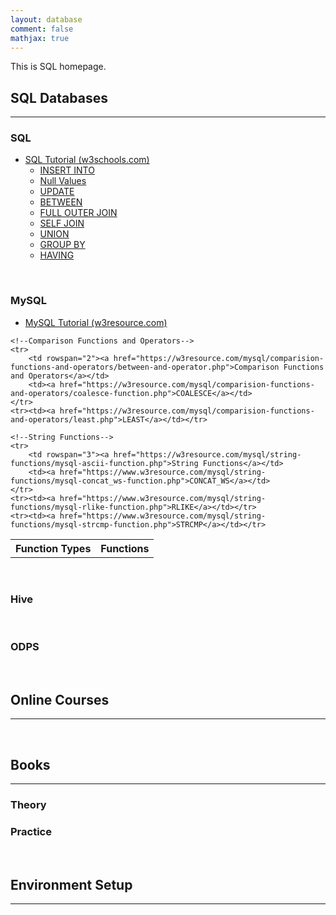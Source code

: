 ```yaml
---
layout: database
comment: false
mathjax: true
---
```


This is SQL homepage.

## SQL Databases
---
### SQL
+ [SQL Tutorial (w3schools.com)](https://www.w3schools.com/sql/)
    - [INSERT INTO](https://www.w3schools.com/sql/sql_insert.asp)
    - [Null Values](https://www.w3schools.com/sql/sql_null_values.asp)
    - [UPDATE](https://www.w3schools.com/sql/sql_update.asp)
    - [BETWEEN](https://www.w3schools.com/sql/sql_between.asp)
    - [FULL OUTER JOIN](https://www.w3schools.com/sql/sql_join_full.asp)
    - [SELF JOIN](https://www.w3schools.com/sql/sql_join_self.asp)
    - [UNION](https://www.w3schools.com/sql/sql_union.asp)
    - [GROUP BY](https://www.w3schools.com/sql/sql_groupby.asp)
    - [HAVING](https://www.w3schools.com/sql/sql_having.asp)

<br>

### MySQL
+ [MySQL Tutorial (w3resource.com)](https://www.w3resource.com/mysql/mysql-tutorials.php)

<table style="width=100%">
    <tr>
        <th>Function Types</th>
        <th>Functions</th>
    </tr>

    <!--Comparison Functions and Operators-->
    <tr>
        <td rowspan="2"><a href="https://w3resource.com/mysql/comparision-functions-and-operators/between-and-operator.php">Comparison Functions and Operators</a></td>
        <td><a href="https://w3resource.com/mysql/comparision-functions-and-operators/coalesce-function.php">COALESCE</a></td>
    </tr>
    <tr><td><a href="https://w3resource.com/mysql/comparision-functions-and-operators/least.php">LEAST</a></td></tr>

    <!--String Functions-->
    <tr>
        <td rowspan="3"><a href="https://w3resource.com/mysql/string-functions/mysql-ascii-function.php">String Functions</a></td>
        <td><a href="https://www.w3resource.com/mysql/string-functions/mysql-concat_ws-function.php">CONCAT_WS</a></td>
    </tr>
    <tr><td><a href="https://www.w3resource.com/mysql/string-functions/mysql-rlike-function.php">RLIKE</a></td></tr>
    <tr><td><a href="https://www.w3resource.com/mysql/string-functions/mysql-strcmp-function.php">STRCMP</a></td></tr>
</table>


<br>

### Hive

<br>

### ODPS

<br>


## Online Courses
---


<br>

## Books
---
### Theory


### Practice


<br>

## Environment Setup
---

<br><br>
